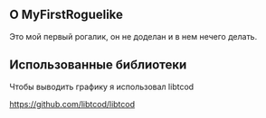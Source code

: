 ## О MyFirstRoguelike

Это мой первый рогалик, он не доделан и в нем нечего делать.

## Использованные библиотеки

Чтобы выводить графику я использовал libtcod

https://github.com/libtcod/libtcod